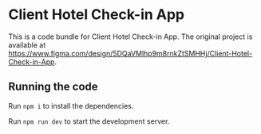 
  # Client Hotel Check-in App

  This is a code bundle for Client Hotel Check-in App. The original project is available at https://www.figma.com/design/5DQaVMlhp9m8rnkZtSMHHj/Client-Hotel-Check-in-App.

  ## Running the code

  Run `npm i` to install the dependencies.

  Run `npm run dev` to start the development server.
  